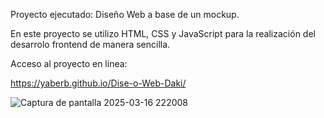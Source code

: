 Proyecto ejecutado: Diseño Web a base de un mockup.

En este proyecto se utilizo HTML, CSS y JavaScript para la realización del desarrolo frontend de manera sencilla.

Acceso al proyecto en linea: 

https://yaberb.github.io/Dise-o-Web-Daki/

![Captura de pantalla 2025-03-16 222008](https://github.com/user-attachments/assets/33df337a-e1f0-4354-9ac9-102d3bbfc9ce)
